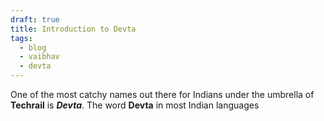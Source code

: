 ```yaml
---
draft: true
title: Introduction to Devta
tags:
  - blog
  - vaibhav
  - devta
---
```

One of the most catchy names out there for Indians under the umbrella of **Techrail** is _**Devta**_. The word **Devta** in most Indian languages 